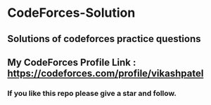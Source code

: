# CodeForces-Solution
## Solutions of codeforces practice questions

## My CodeForces Profile Link : <a href="https://codeforces.com/profile/vikashpatel">https://codeforces.com/profile/vikashpatel</a>

### If you like this repo please give a star and follow.
